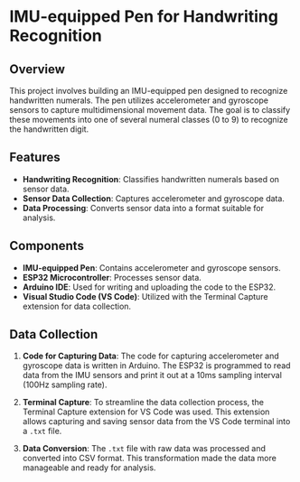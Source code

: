 # IMU-equipped Pen for Handwriting Recognition

## Overview

This project involves building an IMU-equipped pen designed to recognize handwritten numerals. The pen utilizes accelerometer and gyroscope sensors to capture multidimensional movement data. The goal is to classify these movements into one of several numeral classes (0 to 9) to recognize the handwritten digit.

## Features

- **Handwriting Recognition**: Classifies handwritten numerals based on sensor data.
- **Sensor Data Collection**: Captures accelerometer and gyroscope data.
- **Data Processing**: Converts sensor data into a format suitable for analysis.

## Components

- **IMU-equipped Pen**: Contains accelerometer and gyroscope sensors.
- **ESP32 Microcontroller**: Processes sensor data.
- **Arduino IDE**: Used for writing and uploading the code to the ESP32.
- **Visual Studio Code (VS Code)**: Utilized with the Terminal Capture extension for data collection.

## Data Collection

1. **Code for Capturing Data**:
   The code for capturing accelerometer and gyroscope data is written in Arduino. The ESP32 is programmed to read data from the IMU sensors and print it out at a 10ms sampling interval (100Hz sampling rate).

2. **Terminal Capture**:
   To streamline the data collection process, the Terminal Capture extension for VS Code was used. This extension allows capturing and saving sensor data from the VS Code terminal into a `.txt` file.

3. **Data Conversion**:
   The `.txt` file with raw data was processed and converted into CSV format. This transformation made the data more manageable and ready for analysis.
